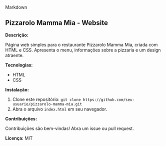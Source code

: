 Markdown
## Pizzarolo Mamma Mia - Website

**Descrição:**

Página web simples para o restaurante Pizzarolo Mamma Mia, criada com HTML e CSS. Apresenta o menu, informações sobre a pizzaria e um design atraente.

**Tecnologias:**

* HTML
* CSS

**Instalação:**

1. Clone este repositório: `git clone https://github.com/seu-usuario/pizzarolo-mamma-mia.git`
2. Abra o arquivo `index.html` em seu navegador.

**Contribuições:**

Contribuições são bem-vindas! Abra um issue ou pull request.

**Licença:** MIT

